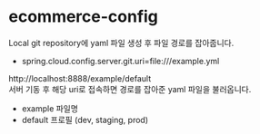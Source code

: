 # ecommerce-config

Local git repository에 yaml 파일 생성 후 파일 경로를 잡아줍니다.
- spring.cloud.config.server.git.uri=file:///example.yml

http://localhost:8888/example/default <br>
서버 기동 후 해당 uri로 접속하면 경로를 잡아준 yaml 파일을 불러옵니다.
- example 파일명
- default 프로필 (dev, staging, prod)